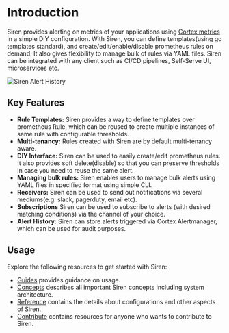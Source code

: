 # Introduction

Siren provides alerting on metrics of your applications using [Cortex metrics](https://cortexmetrics.io/) in a simple
DIY configuration. With Siren, you can define templates(using go templates standard), and create/edit/enable/disable
prometheus rules on demand. It also gives flexibility to manage bulk of rules via YAML files. Siren can be integrated
with any client such as CI/CD pipelines, Self-Serve UI, microservices etc.

![Siren Alert History](/img/overview.svg)

## Key Features

- **Rule Templates:** Siren provides a way to define templates over prometheus Rule, which can be reused to create
  multiple instances of same rule with configurable thresholds.
- **Multi-tenancy:** Rules created with Siren are by default multi-tenancy aware.
- **DIY Interface:** Siren can be used to easily create/edit prometheus rules. It also provides soft delete(disable)
  so that you can preserve thresholds in case you need to reuse the same alert.
- **Managing bulk rules:** Siren enables users to manage bulk alerts using YAML files in specified format using simple
  CLI.
- **Receivers:** Siren can be used to send out notifications via several mediums(e.g. slack, pagerduty, email etc).
- **Subscriptions** Siren can be used to subscribe to alerts (with desired matching conditions) via the channel of your
  choice.
- **Alert History:** Siren can store alerts triggered via Cortex Alertmanager, which can be used for audit purposes.

## Usage

Explore the following resources to get started with Siren:

- [Guides](guides/overview.md) provides guidance on usage.
- [Concepts](concepts/overview.md) describes all important Siren concepts including system architecture.
- [Reference](reference/configuration.md) contains the details about configurations and other aspects of Siren.
- [Contribute](contribute/contribution.md) contains resources for anyone who wants to contribute to Siren.

